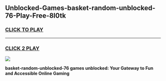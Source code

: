 
## Unblocked-Games-basket-random-unblocked-76-Play-Free-8l0tk
<h3>
<a href="https://premium76.site?title=basket-random-unblocked-76&ref=10A">CLICK TO PLAY</a></h3>
<hr>

<h3>
<a href="https://premium76.site?title=basket-random-unblocked-76&ref=10A">CLICK 2 PLAY</a>
  
</h3>

<a href="https://premium76.site?title=basket-random-unblocked-76&ref=10A"><img src="https://clearcache.store/games.png"></a>


**basket-random-unblocked-76 games unblocked: Your Gateway to Fun and Accessible Online Gaming**
